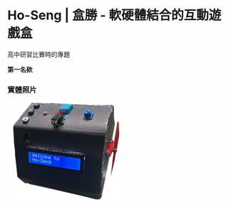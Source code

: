 # Ho-Seng | 盒勝 - 軟硬體結合的互動遊戲盒
高中研習比賽時的專題

**第一名欸**

### 實體照片
<img src="box_cut_Outline.png" width="50%"/>
